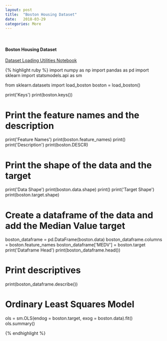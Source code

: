 ```yaml
---
layout: post
title:  "Boston Housing Dataset"
date:   2018-03-29
categories: More
---
```

<br />
<h4>Boston Housing Dataset</h4>

<a href="http://scikit-learn.org/stable/datasets/index.html">
Dataset Loading Utilities
</a>

<a href="https://github.com/cliffwhitworth/regression-notebooks/blob/master/BostonHousingDataset.ipynb">
Notebook
</a>

{% highlight ruby %}
import numpy as np
import pandas as pd
import sklearn
import statsmodels.api as sm

from sklearn.datasets import load_boston
boston = load_boston()

print('Keys')
print(boston.keys())

# Print the feature names and the description
print('Feature Names')
print(boston.feature_names)
print()
print('Description')
print(boston.DESCR)

# Print the shape of the data and the target
print('Data Shape')
print(boston.data.shape)
print()
print('Target Shape')
print(boston.target.shape)

# Create a dataframe of the data and add the Median Value target
boston_dataframe = pd.DataFrame(boston.data)
boston_dataframe.columns = boston.feature_names
boston_dataframe['MEDV'] = boston.target
print('Dataframe Head')
print(boston_dataframe.head())

# Print descriptives
print(boston_dataframe.describe())

# Ordinary Least Squares Model
ols = sm.OLS(endog = boston.target, exog = boston.data).fit()
ols.summary()


{% endhighlight %}
